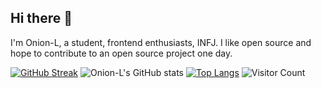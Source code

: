## Hi there 👋

I'm Onion-L, a student, frontend enthusiasts, INFJ.
I like open source and hope to contribute to an open source project one day.


[![GitHub Streak](https://github-readme-streak-stats.herokuapp.com?user=Onion-L&theme=dark-minimalist&hide_border=true)](https://git.io/streak-stats)
![Onion-L's GitHub stats](https://github-readme-stats.vercel.app/api?username=Onion-L&show_icons=true&theme=radical)
[![Top Langs](https://github-readme-stats.vercel.app/api/top-langs/?username=Onion-L&hide=css,html&layout=compact)](https://github.com/anuraghazra/github-readme-stats)
![Visitor Count](https://profile-counter.glitch.me/YourGitHubUsername/count.svg)
